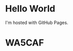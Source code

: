 <!DOCTYPE html>
<html>
<body>
<h1>Hello World</h1>
<p>I'm hosted with GitHub Pages.</p>
  <h1>WA5CAF</h1>
</body> 
</html>
